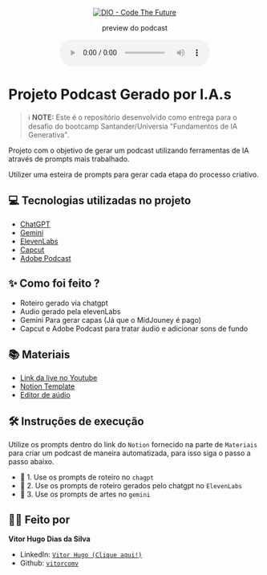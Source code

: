 <p align="center">
<a href="https://dio.me/">
    <img 
        src="https://img.shields.io/badge/DIO-Code_The_Future-28DA77?logo=youtube" 
        alt="DIO - Code The Future">
</a>
<a href="https://dio.me/">
</a>
</p>

<p align="center">
    preview do podcast
</p>

<div align="center">
    <audio src="output/genesedigital-ep01.mp3" controls title="Podcast editado"></audio>
</div>

# Projeto Podcast Gerado por I.A.s

> ℹ️ **NOTE:** Este é o repositório desenvolvido como entrega para o desafio do bootcamp Santander/Universia "Fundamentos de IA Generativa".

Projeto com o objetivo de gerar um podcast utilizando ferramentas de IA através de prompts mais trabalhado.

Utilizer uma esteira de prompts para gerar cada etapa do processo criativo.

## 💻 Tecnologias utilizadas no projeto

- [ChatGPT](https://chat.openai.com/ ) 
- [Gemini](https://gemini.google.com/ ) 
- [ElevenLabs](https://beta.elevenlabs.io/ )
- [Capcut](https://www.capcut.com/pt-br/ )
- [Adobe Podcast](https://podcast.adobe.com/ )

## ✨ Como foi feito ?

- Roteiro gerado via chatgpt
- Audio gerado pela elevenLabs
- Gemini Para gerar capas (Já que o MidJouney é pago)
- Capcut e Adobe Podcast para tratar áudio e adicionar sons de fundo

## 📚 Materiais

- [Link da live no Youtube](https://www.youtube.com )
- [Notion Template](https://helpful-jump-17b.notion.site/PAS-Podcast-AI-Studio-210489e15d7a4a73b743bb159e45d06f?pvs=4 )
- [Editor de aúdio](https://www.capcut.com/editor?from_page=landing_page&__action_from=picture_V%C3%ADdeos%20profissionais%20em%20minutos,%20n%C3%A3o%20em%20horas. )


## 🛠️ Instruções de execução

Utilize os prompts dentro do link do `Notion` fornecido na parte de `Materiais` para criar um podcast de maneira automatizada, para isso siga o passo a passo abaixo.

- 🤖 1. Use os prompts de roteiro no `chagpt`
- 🤖 2. Use os prompts de roteiro gerados pelo chatgpt no  `ElevenLabs`
- 🤖 3. Use os prompts de artes no `gemini`

## 👨‍💻 Feito por  
  


**Vitor Hugo Dias da Silva**

- LinkedIn: [`Vitor Hugo (Clique aqui!)`](https://www.linkedin.com/in/vitor-hugo-258130258/)
- Github: [`vitorcomv`](https://github.com/vitorcomv)
  
  


